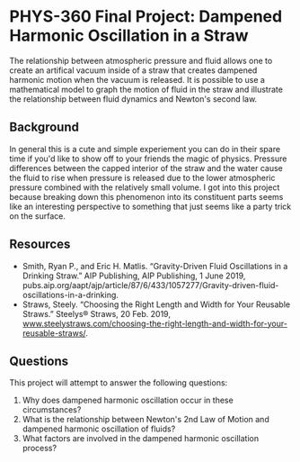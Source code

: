 # PHYS-360 Final Project: Dampened Harmonic Oscillation in a Straw
The relationship between atmospheric pressure and fluid allows one to create an artifical vacuum inside of a straw that creates dampened harmonic motion when the vacuum is released. It is possible to use a mathematical model to graph the motion of fluid in the straw and illustrate the relationship between fluid dynamics and Newton's second law.

## Background

In general this is a cute and simple experiement you can do in their spare time if you'd like to show off to your friends the magic of physics. Pressure differences between the capped interior of the straw and the water cause the fluid to rise when pressure is released due to the lower atmospheric pressure combined with the relatively small volume. I got into this project because breaking down this phenomenon into its constituent parts seems like an interesting perspective to something that just seems like a party trick on the surface.

## Resources

* Smith, Ryan P., and Eric H. Matlis. “Gravity-Driven Fluid Oscillations in a Drinking Straw.” AIP Publishing, AIP Publishing, 1 June 2019, pubs.aip.org/aapt/ajp/article/87/6/433/1057277/Gravity-driven-fluid-oscillations-in-a-drinking.
* Straws, Steely. “Choosing the Right Length and Width for Your Reusable Straws.” Steelys® Straws, 20 Feb. 2019, www.steelystraws.com/choosing-the-right-length-and-width-for-your-reusable-straws/. 

## Questions

This project will attempt to answer the following questions:

1. Why does dampened harmonic oscillation occur in these circumstances?
2. What is the relationship between Newton's 2nd Law of Motion and dampened harmonic oscillation of fluids?
3. What factors are involved in the dampened harmonic oscillation process?
